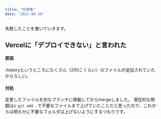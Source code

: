 ```yaml
---
title: "失敗集"
date: "2021-08-30"
---
```


失敗したことを書いていきます。

## Vercelに「デプロイできない」と言われた

#### 原因
.historyというところにたくさん（200こくらい）のファイルが追加されていたかららしい。
#### 対処
変更したファイルを別なブランチに移動してからmergeしました。
潜在的な問題は`$ git add .`で不要なファイルまで上げていたことだと思ったので、これからは明らかに不要なフォルダは上げないようにするつもりです。